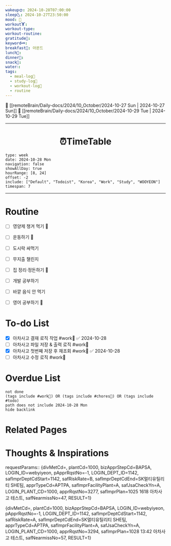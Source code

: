 ```yaml
---
wakeup🌞: 2024-10-28T07:00:00
sleep🌜: 2024-10-27T23:50:00
mood: 🥱
workout🏋️: 
workout-type: 
workout-routine: 
gratitude🙏: 
keyword🗝️: 
breakfast🍳: 아몬드
lunch🍚: 
dinner🥗: 
snack🍬: 
water💧: 
tags:
  - meal-log📝
  - study-log📓
  - workout-log💪
  - routine
---
```


🔺 [[remoteBrain/Daily-docs/2024/10_October/2024-10-27 Sun | 2024-10-27 Sun]]
🔻 [[remoteBrain/Daily-docs/2024/10_October/2024-10-29 Tue | 2024-10-29 Tue]]
___
<h1> <center>⏰TimeTable </center> </h1>

```gEvent
type: week
date: 2024-10-28 Mon
navigation: false
showAllDay: true
hourRange: [8, 24]
offset: -2
include: ["Default", "Todoist", "Korea", "Work", "Study", "WOOYEON"]
timespan: 7
```

--- 


# Routine 

- [ ] 영양제 챙겨 먹기 🔼 
- [ ] 운동하기 🔼 
- [ ] 도시락 싸먹기 
- [ ] 무지출 챌린지 
- [ ] 집 정리·정돈하기 🔼
- [ ] 개발 공부하기
- [ ] 바깥 음식 안 먹기 
- [ ] 영어 공부하기 🔼 


# To-do List

- [x] 아차사고 결재 로직 작업 #work💼 ✅ 2024-10-28
- [ ] 아차사고 파일 저장 & 출력 로직 #work💼 
- [x] 아차사고 첫번째 저장 후 재조회 #work💼 ✅ 2024-10-28
- [ ] 아차사고 수정 로직 #work💼 

# Overdue List
```tasks
not done
(tags include #work💼) OR (tags include #chores🧺) OR (tags include #todo)
path does not include 2024-10-28 Mon
hide backlink
```

# Related Pages



# Thoughts & Inspirations


requestParams::
{divMetCd=, plantCd=1000, bizApprStepCd=BAPSA, LOGIN_ID=webyiyeon, pApprRqstNo=-1, LOGIN_DEPT_ID=1142, safImprDeptCdStart=1142, safRiskRate=B, safImprDeptCdEnd=SK멀티유틸리티 SHE팀, apprTypeCd=APTPA, safImprFacilityPlant=A, safJsaCheckYn=A, LOGIN_PLANT_CD=1000, apprRqstNo=3277, safImprPlan=1025 1618 아차사고 테스트, safNearmissNo=47, RESULT=1}


{divMetCd=, plantCd=1000, bizApprStepCd=BAPSA, LOGIN_ID=webyiyeon, pApprRqstNo=-1, LOGIN_DEPT_ID=1142, safImprDeptCdStart=1142, safRiskRate=A, safImprDeptCdEnd=SK멀티유틸리티 SHE팀, apprTypeCd=APTPA, safImprFacilityPlant=A, safJsaCheckYn=A, LOGIN_PLANT_CD=1000, apprRqstNo=3294, safImprPlan=1028 13:42 아차사고 테스트, safNearmissNo=57, RESULT=1}